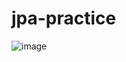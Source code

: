 # jpa-practice

![image](https://user-images.githubusercontent.com/7943694/89735255-22b10000-da9c-11ea-9876-a195a01725a2.png)
